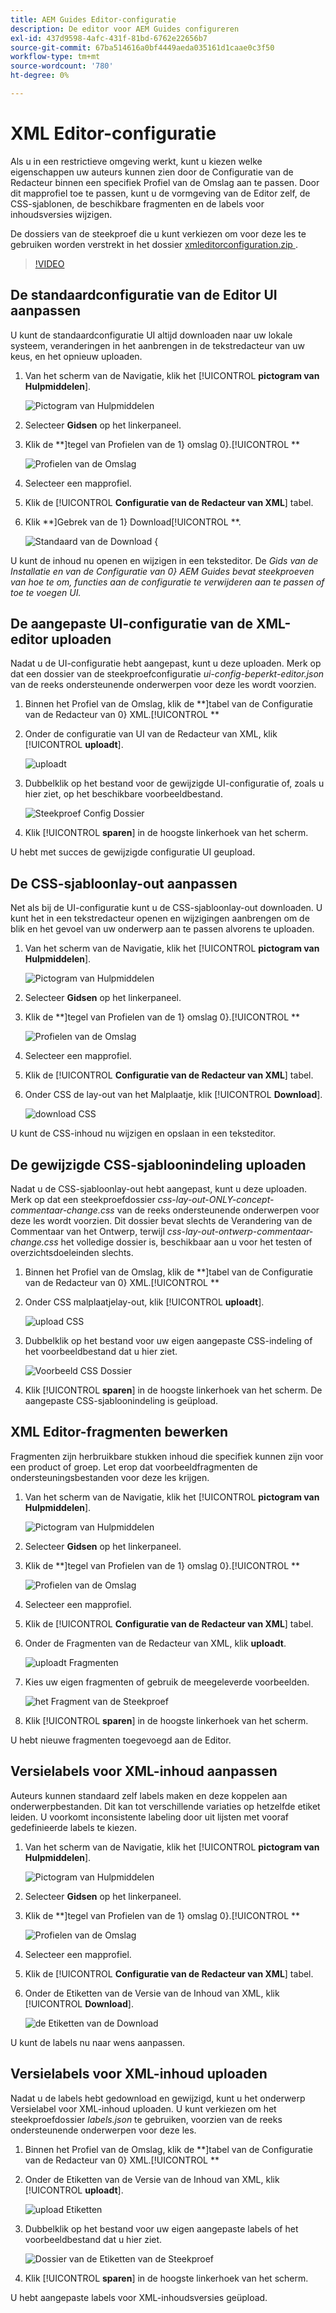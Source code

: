 ```yaml
---
title: AEM Guides Editor-configuratie
description: De editor voor AEM Guides configureren
exl-id: 437d9598-4afc-431f-81bd-6762e22656b7
source-git-commit: 67ba514616a0bf4449aeda035161d1caae0c3f50
workflow-type: tm+mt
source-wordcount: '780'
ht-degree: 0%

---
```


# XML Editor-configuratie

Als u in een restrictieve omgeving werkt, kunt u kiezen welke eigenschappen uw auteurs kunnen zien door de Configuratie van de Redacteur binnen een specifiek Profiel van de Omslag aan te passen. Door dit mapprofiel toe te passen, kunt u de vormgeving van de Editor zelf, de CSS-sjablonen, de beschikbare fragmenten en de labels voor inhoudsversies wijzigen.

De dossiers van de steekproef die u kunt verkiezen om voor deze les te gebruiken worden verstrekt in het dossier [ xmleditorconfiguration.zip ](assets/xmleditorconfiguration.zip).

>[!VIDEO](https://video.tv.adobe.com/v/342762?quality=12&learn=on)

## De standaardconfiguratie van de Editor UI aanpassen

U kunt de standaardconfiguratie UI altijd downloaden naar uw lokale systeem, veranderingen in het aanbrengen in de tekstredacteur van uw keus, en het opnieuw uploaden.

1. Van het scherm van de Navigatie, klik het [!UICONTROL **pictogram van Hulpmiddelen**].

   ![ Pictogram van Hulpmiddelen ](images/reuse/tools-icon.png)

1. Selecteer **Gidsen** op het linkerpaneel.

1. Klik de **]tegel van Profielen van de 1} omslag 0}.[!UICONTROL **

   ![ Profielen van de Omslag ](images/reuse/folder-profiles-tile.png)

1. Selecteer een mapprofiel.

1. Klik de [!UICONTROL **Configuratie van de Redacteur van XML**] tabel.

1. Klik **]Gebrek van de 1} Download[!UICONTROL **.

   ![ Standaard van de Download {](images/lesson-4/download-default.png)

U kunt de inhoud nu openen en wijzigen in een teksteditor. De _Gids van de Installatie en van de Configuratie van 0} AEM Guides bevat steekproeven van hoe te om, functies aan de configuratie te verwijderen aan te passen of toe te voegen UI._

## De aangepaste UI-configuratie van de XML-editor uploaden

Nadat u de UI-configuratie hebt aangepast, kunt u deze uploaden. Merk op dat een dossier van de steekproefconfiguratie _ui-config-beperkt-editor.json_ van de reeks ondersteunende onderwerpen voor deze les wordt voorzien.

1. Binnen het Profiel van de Omslag, klik de **]tabel van de Configuratie van de Redacteur van 0} XML.[!UICONTROL **

1. Onder de configuratie van UI van de Redacteur van XML, klik [!UICONTROL **uploadt**].

   ![ uploadt ](images/lesson-4/upload.png)

1. Dubbelklik op het bestand voor de gewijzigde UI-configuratie of, zoals u hier ziet, op het beschikbare voorbeeldbestand.

   ![ Steekproef Config Dossier ](images/lesson-4/sample-config-file.png)

1. Klik [!UICONTROL **sparen**] in de hoogste linkerhoek van het scherm.

U hebt met succes de gewijzigde configuratie UI geupload.

## De CSS-sjabloonlay-out aanpassen

Net als bij de UI-configuratie kunt u de CSS-sjabloonlay-out downloaden. U kunt het in een tekstredacteur openen en wijzigingen aanbrengen om de blik en het gevoel van uw onderwerp aan te passen alvorens te uploaden.

1. Van het scherm van de Navigatie, klik het [!UICONTROL **pictogram van Hulpmiddelen**].

   ![ Pictogram van Hulpmiddelen ](images/reuse/tools-icon.png)

1. Selecteer **Gidsen** op het linkerpaneel.

1. Klik de **]tegel van Profielen van de 1} omslag 0}.[!UICONTROL **

   ![ Profielen van de Omslag ](images/reuse/folder-profiles-tile.png)

1. Selecteer een mapprofiel.

1. Klik de [!UICONTROL **Configuratie van de Redacteur van XML**] tabel.

1. Onder CSS de lay-out van het Malplaatje, klik [!UICONTROL **Download**].

   ![ download CSS ](images/lesson-4/download-css.png)

U kunt de CSS-inhoud nu wijzigen en opslaan in een teksteditor.

## De gewijzigde CSS-sjabloonindeling uploaden

Nadat u de CSS-sjabloonlay-out hebt aangepast, kunt u deze uploaden. Merk op dat een steekproefdossier _css-lay-out-ONLY-concept-commentaar-change.css_ van de reeks ondersteunende onderwerpen voor deze les wordt voorzien. Dit dossier bevat slechts de Verandering van de Commentaar van het Ontwerp, terwijl _css-lay-out-ontwerp-commentaar-change.css_ het volledige dossier is, beschikbaar aan u voor het testen of overzichtsdoeleinden slechts.

1. Binnen het Profiel van de Omslag, klik de **]tabel van de Configuratie van de Redacteur van 0} XML.[!UICONTROL **

1. Onder CSS malplaatjelay-out, klik [!UICONTROL **uploadt**].

   ![ upload CSS ](images/lesson-4/upload-css.png)

1. Dubbelklik op het bestand voor uw eigen aangepaste CSS-indeling of het voorbeeldbestand dat u hier ziet.

   ![ Voorbeeld CSS Dossier ](images/lesson-4/sample-css-file.png)

1. Klik [!UICONTROL **sparen**] in de hoogste linkerhoek van het scherm.
De aangepaste CSS-sjabloonindeling is geüpload.

## XML Editor-fragmenten bewerken

Fragmenten zijn herbruikbare stukken inhoud die specifiek kunnen zijn voor een product of groep. Let erop dat voorbeeldfragmenten de ondersteuningsbestanden voor deze les krijgen.

1. Van het scherm van de Navigatie, klik het [!UICONTROL **pictogram van Hulpmiddelen**].

   ![ Pictogram van Hulpmiddelen ](images/reuse/tools-icon.png)

1. Selecteer **Gidsen** op het linkerpaneel.

1. Klik de **]tegel van Profielen van de 1} omslag 0}.[!UICONTROL **

   ![ Profielen van de Omslag ](images/reuse/folder-profiles-tile.png)

1. Selecteer een mapprofiel.

1. Klik de [!UICONTROL **Configuratie van de Redacteur van XML**] tabel.

1. Onder de Fragmenten van de Redacteur van XML, klik **uploadt**.

   ![ uploadt Fragmenten ](images/lesson-4/upload-snippets.png)

1. Kies uw eigen fragmenten of gebruik de meegeleverde voorbeelden.

   ![ het Fragment van de Steekproef ](images/lesson-4/sample-snippet.png)

1. Klik [!UICONTROL **sparen**] in de hoogste linkerhoek van het scherm.

U hebt nieuwe fragmenten toegevoegd aan de Editor.

## Versielabels voor XML-inhoud aanpassen

Auteurs kunnen standaard zelf labels maken en deze koppelen aan onderwerpbestanden. Dit kan tot verschillende variaties op hetzelfde etiket leiden. U voorkomt inconsistente labeling door uit lijsten met vooraf gedefinieerde labels te kiezen.

1. Van het scherm van de Navigatie, klik het [!UICONTROL **pictogram van Hulpmiddelen**].

   ![ Pictogram van Hulpmiddelen ](images/reuse/tools-icon.png)

1. Selecteer **Gidsen** op het linkerpaneel.

1. Klik de **]tegel van Profielen van de 1} omslag 0}.[!UICONTROL **

   ![ Profielen van de Omslag ](images/reuse/folder-profiles-tile.png)

1. Selecteer een mapprofiel.

1. Klik de [!UICONTROL **Configuratie van de Redacteur van XML**] tabel.

1. Onder de Etiketten van de Versie van de Inhoud van XML, klik [!UICONTROL **Download**].

   ![ de Etiketten van de Download ](images/lesson-4/download-labels.png)

U kunt de labels nu naar wens aanpassen.

## Versielabels voor XML-inhoud uploaden

Nadat u de labels hebt gedownload en gewijzigd, kunt u het onderwerp Versielabel voor XML-inhoud uploaden. U kunt verkiezen om het steekproefdossier _labels.json_ te gebruiken, voorzien van de reeks ondersteunende onderwerpen voor deze les.

1. Binnen het Profiel van de Omslag, klik de **]tabel van de Configuratie van de Redacteur van 0} XML.[!UICONTROL **

1. Onder de Etiketten van de Versie van de Inhoud van XML, klik [!UICONTROL **uploadt**].

   ![ upload Etiketten ](images/lesson-4/upload-labels.png)

1. Dubbelklik op het bestand voor uw eigen aangepaste labels of het voorbeeldbestand dat u hier ziet.

   ![ Dossier van de Etiketten van de Steekproef ](images/lesson-4/sample-labels-file.png)

1. Klik [!UICONTROL **sparen**] in de hoogste linkerhoek van het scherm.

U hebt aangepaste labels voor XML-inhoudsversies geüpload.

